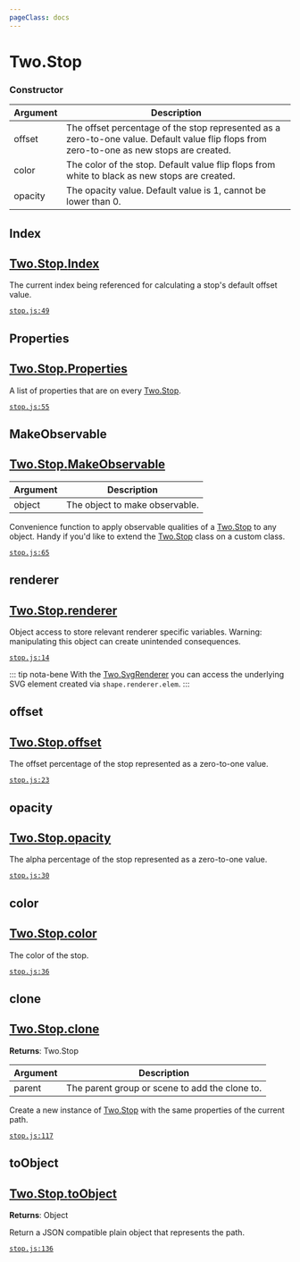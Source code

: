 ```yaml
---
pageClass: docs
---
```


# Two.Stop






<div class="meta">
  <custom-button text="Source" type="source" href="https://github.com/jonobr1/two.js/blob/dev/C:\Users\pures\Jono\two-js\src\effects/stop.js" />
</div>



### Constructor


| Argument | Description |
| ---- | ----------- |
|  offset  | The offset percentage of the stop represented as a zero-to-one value. Default value flip flops from zero-to-one as new stops are created. |
|  color  | The color of the stop. Default value flip flops from white to black as new stops are created. |
|  opacity  | The opacity value. Default value is 1, cannot be lower than 0. |



<div class="static member ">

## Index

<h2 class="longname" aria-hidden="true"><a href="#Index"><span class="prefix">Two.Stop.</span><span class="shortname">Index</span></a></h2>










<div class="properties">

The current index being referenced for calculating a stop's default offset value.

</div>








<div class="meta">

  [`stop.js:49`](https://github.com/jonobr1/two.js/blob/dev/C:\Users\pures\Jono\two-js\src\effects/stop.js#L49)

</div>






</div>



<div class="static member ">

## Properties

<h2 class="longname" aria-hidden="true"><a href="#Properties"><span class="prefix">Two.Stop.</span><span class="shortname">Properties</span></a></h2>










<div class="properties">

A list of properties that are on every [Two.Stop](/documentation/stop).

</div>








<div class="meta">

  [`stop.js:55`](https://github.com/jonobr1/two.js/blob/dev/C:\Users\pures\Jono\two-js\src\effects/stop.js#L55)

</div>






</div>



<div class="static function ">

## MakeObservable

<h2 class="longname" aria-hidden="true"><a href="#MakeObservable"><span class="prefix">Two.Stop.</span><span class="shortname">MakeObservable</span></a></h2>












<div class="params">

| Argument | Description |
| ---- | ----------- |
|  object  | The object to make observable. |
</div>




<div class="description">

Convenience function to apply observable qualities of a [Two.Stop](/documentation/stop) to any object. Handy if you'd like to extend the [Two.Stop](/documentation/stop) class on a custom class.

</div>



<div class="meta">

  [`stop.js:65`](https://github.com/jonobr1/two.js/blob/dev/C:\Users\pures\Jono\two-js\src\effects/stop.js#L65)

</div>






</div>



<div class="instance member ">

## renderer

<h2 class="longname" aria-hidden="true"><a href="#renderer"><span class="prefix">Two.Stop.</span><span class="shortname">renderer</span></a></h2>










<div class="properties">



</div>






<div class="description">

Object access to store relevant renderer specific variables. Warning: manipulating this object can create unintended consequences.

</div>



<div class="meta">

  [`stop.js:14`](https://github.com/jonobr1/two.js/blob/dev/C:\Users\pures\Jono\two-js\src\effects/stop.js#L14)

</div>



<div class="tags">


::: tip nota-bene
With the [Two.SvgRenderer](/documentation/svgrenderer) you can access the underlying SVG element created via `shape.renderer.elem`.
:::


</div>




</div>



<div class="instance member ">

## offset

<h2 class="longname" aria-hidden="true"><a href="#offset"><span class="prefix">Two.Stop.</span><span class="shortname">offset</span></a></h2>










<div class="properties">

The offset percentage of the stop represented as a zero-to-one value.

</div>








<div class="meta">

  [`stop.js:23`](https://github.com/jonobr1/two.js/blob/dev/C:\Users\pures\Jono\two-js\src\effects/stop.js#L23)

</div>






</div>



<div class="instance member ">

## opacity

<h2 class="longname" aria-hidden="true"><a href="#opacity"><span class="prefix">Two.Stop.</span><span class="shortname">opacity</span></a></h2>










<div class="properties">

The alpha percentage of the stop represented as a zero-to-one value.

</div>








<div class="meta">

  [`stop.js:30`](https://github.com/jonobr1/two.js/blob/dev/C:\Users\pures\Jono\two-js\src\effects/stop.js#L30)

</div>






</div>



<div class="instance member ">

## color

<h2 class="longname" aria-hidden="true"><a href="#color"><span class="prefix">Two.Stop.</span><span class="shortname">color</span></a></h2>










<div class="properties">

The color of the stop.

</div>








<div class="meta">

  [`stop.js:36`](https://github.com/jonobr1/two.js/blob/dev/C:\Users\pures\Jono\two-js\src\effects/stop.js#L36)

</div>






</div>



<div class="instance function ">

## clone

<h2 class="longname" aria-hidden="true"><a href="#clone"><span class="prefix">Two.Stop.</span><span class="shortname">clone</span></a></h2>




<div class="returns">

__Returns__: Two.Stop



</div>









<div class="params">

| Argument | Description |
| ---- | ----------- |
|  parent  | The parent group or scene to add the clone to. |
</div>




<div class="description">

Create a new instance of [Two.Stop](/documentation/stop) with the same properties of the current path.

</div>



<div class="meta">

  [`stop.js:117`](https://github.com/jonobr1/two.js/blob/dev/C:\Users\pures\Jono\two-js\src\effects/stop.js#L117)

</div>






</div>



<div class="instance function ">

## toObject

<h2 class="longname" aria-hidden="true"><a href="#toObject"><span class="prefix">Two.Stop.</span><span class="shortname">toObject</span></a></h2>




<div class="returns">

__Returns__: Object



</div>












<div class="description">

Return a JSON compatible plain object that represents the path.

</div>



<div class="meta">

  [`stop.js:136`](https://github.com/jonobr1/two.js/blob/dev/C:\Users\pures\Jono\two-js\src\effects/stop.js#L136)

</div>






</div>



